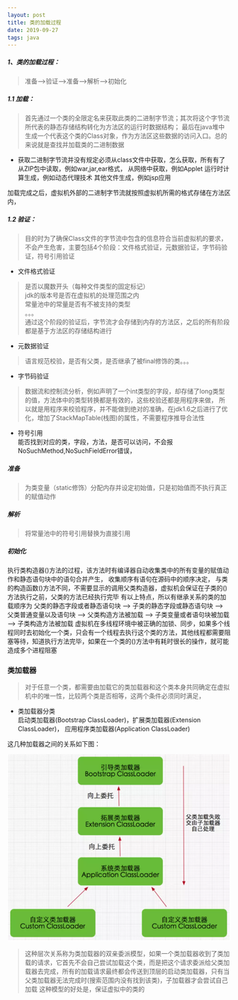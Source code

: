 ```yaml
---
layout: post
title: 类的加载过程
date: 2019-09-27
tags: java
---
```


##### 1、类的加载过程：
> 准备-->验证-->准备-->解析-->初始化

##### 1.1 加载：
> 首先通过一个类的全限定名来获取此类的二进制字节流；其次将这个字节流所代表的静态存储结构转化为方法区的运行时数据结构；
最后在java堆中生成一个代表这个类的Class对象，作为方法区这些数据的访问入口。总的来说就是查找并加载类的二进制数据
+ 获取二进制字节流并没有规定必须从class文件中获取，怎么获取，所有有了从ZIP包中读取，例如war,jar,ear格式，
从网络中获取，例如Applet
运行时计算生成，例如动态代理技术
其他文件生成，例如jsp应用

加载完成之后，虚拟机外部的二进制字节流就按照虚拟机所需的格式存储在方法区内，

##### 1.2 验证：
> 目的时为了确保Class文件的字节流中包含的信息符合当前虚拟机的要求，不会产生危害，主要包括4个阶段：文件格式验证，元数据验证，字节码验证，符号引用验证

+ 文件格式验证

> 是否以魔数开头（每种文件类型的固定标记）  
jdk的版本号是否在虚拟机的处理范围之内  
常量池中的常量是否有不被支持的类型  
。。。  
通过这个阶段的验证后，字节流才会存储到内存的方法区，之后的所有阶段都是基于方法区的存储结构进行

+ 元数据验证  
> 语言规范校验，是否有父类，是否继承了被final修饰的类。。。

+ 字节码验证  
> 数据流和控制流分析，例如声明了一个int类型的字段，却存储了long类型的值，方法体中的类型转换都是有效的，这些校验还都是用程序来做，
所以就是用程序来校验程序，并不能做到绝对的准确，在jdk1.6之后进行了优化，增加了StackMapTable(栈图)的属性，不需要程序推导合法性

+ 符号引用  
能否找到对应的类，字段，方法，是否可以访问，不会报NoSuchMethod,NoSuchFieldError错误，

##### 准备
> 为类变量（static修饰）分配内存并设定初始值，只是初始值而不执行真正的赋值动作

##### 解析
> 将常量池中的符号引用替换为直接引用

##### 初始化
执行类构造器<clinit>()方法的过程，该方法时有编译器自动收集类中的所有变量的赋值动作和静态语句块中的语句合并产生，
收集顺序有语句在源码中的顺序决定，
与类的构造函数<init>()方法不同，不需要显示的调用父类构造器，虚拟机会保证在子类的<clinit>()方法执行之前，父类的方法已经执行完毕
有以上特点，所以有继承关系的类的加载顺序为 
父类的静态字段或者静态语句块 --> 子类的静态字段或静态语句块 --> 父类普通变量以及语句块 --> 父类构造方法被加载 --> 子类变量或者语句块被加载 --> 子类构造方法被加载
虚拟机在多线程环境中被正确的加锁、同步，如果多个线程同时去初始化一个类，只会有一个线程去执行这个类的<clinit>方法，其他线程都需要阻塞等待，知道执行方法完毕，如果在一个类的<clinit>()方法中有耗时很长的操作，就可能造成多个进程阻塞

### 类加载器

> 对于任意一个类，都需要由加载它的类加载器和这个类本身共同确定在虚拟机中的唯一性，比较两个类是否相等，这两个条件必须同时满足，

+ 类加载器分类  
启动类加载器(Bootstrap ClassLoader)，扩展类加载器(Extension ClassLoader)， 应用程序类加载器(Application ClassLoader)

这几种加载器之间的关系如下图：

![](/images/posts/类加载顺序/a1.png)

> 这种层次关系称为类加载器的双亲委派模型，如果一个类加载器收到了类加载的请求，它首先不会自己尝试加载这个类，而是把这个请求委派给父类加载器去完成，所有的加载请求最终都会传送到顶层的启动类加载器，只有当父类加载器无法完成时(搜索范围内没有找到该类)，子加载器才会尝试自己加载
这种模型的好处是，保证虚拟中的类的